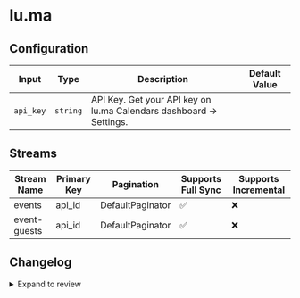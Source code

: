 # lu.ma


## Configuration

| Input | Type | Description | Default Value |
|-------|------|-------------|---------------|
| `api_key` | `string` | API Key. Get your API key on lu.ma Calendars dashboard → Settings. |  |

## Streams
| Stream Name | Primary Key | Pagination | Supports Full Sync | Supports Incremental |
|-------------|-------------|------------|---------------------|----------------------|
| events | api_id | DefaultPaginator | ✅ |  ❌  |
| event-guests | api_id | DefaultPaginator | ✅ |  ❌  |

## Changelog

<details>
  <summary>Expand to review</summary>

| Version | Date | Pull Request | Subject |
|---------|------|--------------|---------|
| 0.0.31 | 2025-07-12 | [63138](https://github.com/airbytehq/airbyte/pull/63138) | Update dependencies |
| 0.0.30 | 2025-07-05 | [62638](https://github.com/airbytehq/airbyte/pull/62638) | Update dependencies |
| 0.0.29 | 2025-06-28 | [62164](https://github.com/airbytehq/airbyte/pull/62164) | Update dependencies |
| 0.0.28 | 2025-06-21 | [61800](https://github.com/airbytehq/airbyte/pull/61800) | Update dependencies |
| 0.0.27 | 2025-06-14 | [61156](https://github.com/airbytehq/airbyte/pull/61156) | Update dependencies |
| 0.0.26 | 2025-05-24 | [60639](https://github.com/airbytehq/airbyte/pull/60639) | Update dependencies |
| 0.0.25 | 2025-05-10 | [59817](https://github.com/airbytehq/airbyte/pull/59817) | Update dependencies |
| 0.0.24 | 2025-05-03 | [59236](https://github.com/airbytehq/airbyte/pull/59236) | Update dependencies |
| 0.0.23 | 2025-04-26 | [58818](https://github.com/airbytehq/airbyte/pull/58818) | Update dependencies |
| 0.0.22 | 2025-04-19 | [57672](https://github.com/airbytehq/airbyte/pull/57672) | Update dependencies |
| 0.0.21 | 2025-04-05 | [57103](https://github.com/airbytehq/airbyte/pull/57103) | Update dependencies |
| 0.0.20 | 2025-03-29 | [56686](https://github.com/airbytehq/airbyte/pull/56686) | Update dependencies |
| 0.0.19 | 2025-03-22 | [56075](https://github.com/airbytehq/airbyte/pull/56075) | Update dependencies |
| 0.0.18 | 2025-03-08 | [55436](https://github.com/airbytehq/airbyte/pull/55436) | Update dependencies |
| 0.0.17 | 2025-03-01 | [54747](https://github.com/airbytehq/airbyte/pull/54747) | Update dependencies |
| 0.0.16 | 2025-02-22 | [54346](https://github.com/airbytehq/airbyte/pull/54346) | Update dependencies |
| 0.0.15 | 2025-02-15 | [53829](https://github.com/airbytehq/airbyte/pull/53829) | Update dependencies |
| 0.0.14 | 2025-02-08 | [52750](https://github.com/airbytehq/airbyte/pull/52750) | Update dependencies |
| 0.0.13 | 2025-01-25 | [52238](https://github.com/airbytehq/airbyte/pull/52238) | Update dependencies |
| 0.0.12 | 2025-01-18 | [51821](https://github.com/airbytehq/airbyte/pull/51821) | Update dependencies |
| 0.0.11 | 2025-01-11 | [51184](https://github.com/airbytehq/airbyte/pull/51184) | Update dependencies |
| 0.0.10 | 2024-12-28 | [50594](https://github.com/airbytehq/airbyte/pull/50594) | Update dependencies |
| 0.0.9 | 2024-12-21 | [50124](https://github.com/airbytehq/airbyte/pull/50124) | Update dependencies |
| 0.0.8 | 2024-12-14 | [49636](https://github.com/airbytehq/airbyte/pull/49636) | Update dependencies |
| 0.0.7 | 2024-12-12 | [49258](https://github.com/airbytehq/airbyte/pull/49258) | Update dependencies |
| 0.0.6 | 2024-12-11 | [48980](https://github.com/airbytehq/airbyte/pull/48980) | Starting with this version, the Docker image is now rootless. Please note that this and future versions will not be compatible with Airbyte versions earlier than 0.64 |
| 0.0.5 | 2024-11-05 | [48364](https://github.com/airbytehq/airbyte/pull/48364) | Revert to source-declarative-manifest v5.17.0 |
| 0.0.4 | 2024-11-05 | [48327](https://github.com/airbytehq/airbyte/pull/48327) | Update dependencies |
| 0.0.3 | 2024-10-29 | [47746](https://github.com/airbytehq/airbyte/pull/47746) | Update dependencies |
| 0.0.2 | 2024-10-28 | [47669](https://github.com/airbytehq/airbyte/pull/47669) | Update dependencies |
| 0.0.1 | 2024-08-28 | | Initial release by [@natikgadzhi](https://github.com/natikgadzhi) via Connector Builder |

</details>
